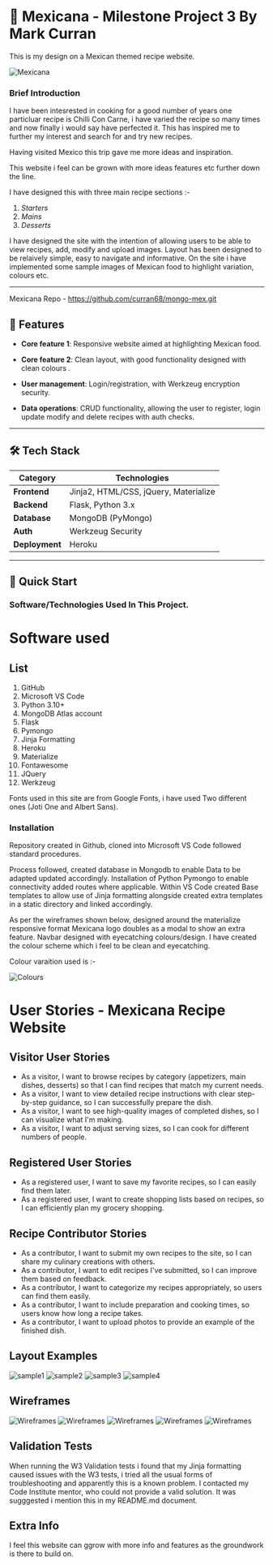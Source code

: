 # 📖 Mexicana  - Milestone Project 3 By Mark Curran

This is my design on a Mexican themed recipe website.

![Mexicana](static/images/header.jpg) 

### Brief Introduction

I have been intesrested in cooking for a good number of years one particluar recipe is Chilli Con Carne, i have varied the recipe so many times and 
now finally i would say have perfected it. This has inspired me to further my interest and search for and try new recipes.

Having visited Mexico this trip gave me more ideas and inspiration.

This website i feel can be grown with more ideas features etc further down the line.

I have designed this with three main recipe sections :-

1. _Starters_
2. _Mains_ 
3. _Desserts_

I have designed the site with the intention of allowing users to be able to view recipes, add, modify and upload images.
Layout has been designed to be relaively simple, easy to navigate and informative.
On the site i have implemented some sample images of Mexican food to highlight variation, colours etc.

---
Mexicana Repo - https://github.com/curran68/mongo-mex.git
## 🌟 Features
- **Core feature 1**: Responsive website aimed at highlighting Mexican food.
- **Core feature 2**: Clean layout, with good functionality designed with clean colours .
- **User management**: Login/registration, with  Werkzeug encryption security.

- **Data operations**: CRUD functionality, allowing the user to register, login update modify and delete recipes with auth checks.

---

## 🛠️ Tech Stack
| Category       | Technologies                          |
| -------------- | ------------------------------------- |
| **Frontend**   | Jinja2, HTML/CSS, jQuery, Materialize |
| **Backend**    | Flask, Python 3.x                     |
| **Database**   | MongoDB (PyMongo)                     |
| **Auth**       | Werkzeug Security                     |
| **Deployment** | Heroku                                |

---

## 🚀 Quick Start
### Software/Technologies Used In This Project.

# Software used

  ## List
  
1. GitHub
2. Microsoft VS Code
3. Python 3.10+
4. MongoDB Atlas account
5. Flask
6. Pymongo
7. Jinja Formatting
8. Heroku
9. Materialize
10. Fontawesome
11. JQuery
12. Werkzeug

Fonts used in this site are from Google Fonts, i have used Two different ones (Joti One and Albert Sans).

### Installation

Repository created in Github, cloned into Microsoft VS Code followed standard procedures.

Process followed, created database in Mongodb to enable Data to be adapted updated accordingly. Installation of Python Pymongo to enable connectivity added routes where applicable.
Within VS Code created Base templates to allow use of Jinja formatting alongside created extra templates in a static directory and linked accordingly.

As per the wireframes shown below, designed around the materialize responsive format Mexicana logo doubles as a modal to show an extra feature. 
Navbar designed with eyecatching colours/design.
I have created the colour scheme which i feel to be clean and eyecatching.

Colour varaition used is :-

![Colours](static/images/color.jpg)



# User Stories - Mexicana Recipe Website

## Visitor User Stories

- As a visitor, I want to browse recipes by category (appetizers, main dishes, desserts) so that I can find recipes that match my current needs.
- As a visitor, I want to view detailed recipe instructions with clear step-by-step guidance, so I can successfully prepare the dish.
- As a visitor, I want to see high-quality images of completed dishes, so I can visualize what I'm making.
- As a visitor, I want to adjust serving sizes, so I can cook for different numbers of people.

## Registered User Stories

- As a registered user, I want to save my favorite recipes, so I can easily find them later.
- As a registered user, I want to create shopping lists based on recipes, so I can efficiently plan my grocery shopping.

## Recipe Contributor Stories

- As a contributor, I want to submit my own recipes to the site, so I can share my culinary creations with others.
- As a contributor, I want to edit recipes I've submitted, so I can improve them based on feedback.
- As a contributor, I want to categorize my recipes appropriately, so users can find them easily.
- As a contributor, I want to include preparation and cooking times, so users know how long a recipe takes.
- As a contributor, I want to upload photos to provide an example of the finished dish.

## Layout Examples


![sample1](static/examples/main.jpg)
![sample2](static/examples/navbar.jpg)
![sample3](static/examples/recipe.jpg)
![sample4](static/examples/responsive.jpg)


## Wireframes

![Wireframes](static/wireframes/landing.jpg)
![Wireframes](static/wireframes/login.jpg)
![Wireframes](static/wireframes/profile.jpg)
![Wireframes](static/wireframes/recipeadd.jpg)
![Wireframes](static/wireframes/register.jpg)


## Validation Tests

When running the W3 Validation tests i found that my Jinja formatting caused issues with the W3 tests, i tried all the usual 
forms of troubleshooting and apparently this is a known problem.
I contacted my Code Institute mentor, who could not provide a valid solution. It was sugggested i mention this in my README.md document.

## Extra Info

I feel this website can ggrow with more info and features as the groundwork is there to build on.
